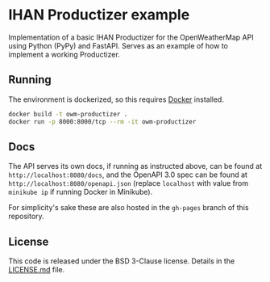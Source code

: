 # IHAN Productizer example

Implementation of a basic IHAN Productizer for the OpenWeatherMap API using Python (PyPy) and FastAPI.
Serves as an example of how to implement a working Productizer.

## Running

The environment is dockerized, so this requires [Docker](https://docs.docker.com/install/) installed.

```bash
docker build -t owm-productizer .
docker run -p 8000:8000/tcp --rm -it owm-productizer
```

## Docs

The API serves its own docs, if running as instructed above, can be found at `http://localhost:8080/docs`, and the 
OpenAPI 3.0 spec can be found at `http://localhost:8080/openapi.json` (replace `localhost` with value from `minikube ip`
if running Docker in Minikube).

For simplicity's sake these are also hosted in the `gh-pages` branch of this repository. 

## License

This code is released under the BSD 3-Clause license. Details in the [LICENSE.md](./LICENSE.md) file.
